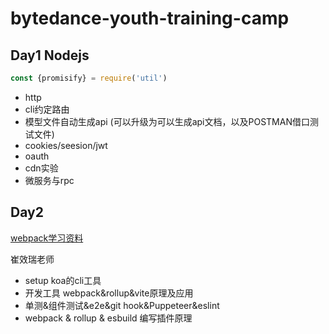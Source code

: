 # bytedance-youth-training-camp

## Day1 Nodejs

```js
const {promisify} = require('util') 
```

- http
- cli约定路由
- 模型文件自动生成api (可以升级为可以生成api文档，以及POSTMAN借口测试文件)
- cookies/seesion/jwt
- oauth
- cdn实验
- 微服务与rpc

## Day2 


[webpack学习资料](https://github.com/gwuhaolin/dive-into-webpack)

崔效瑞老师

- setup koa的cli工具
- 开发工具 webpack&rollup&vite原理及应用
- 单测&组件测试&e2e&git hook&Puppeteer&eslint
- webpack & rollup & esbuild 编写插件原理

